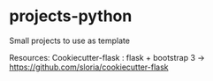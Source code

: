 # projects-python
Small projects to use as template

Resources:
  Cookiecutter-flask : flask + bootstrap 3 -> https://github.com/sloria/cookiecutter-flask
